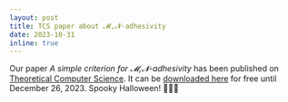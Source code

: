 ```yaml
---
layout: post
title: TCS paper about 𝓜,𝓝-adhesivity
date: 2023-10-31
inline: true
---
```

Our paper *A simple criterion for 𝓜,𝓝-adhesivity* has been published on [Theoretical Computer Science](https://www.sciencedirect.com/journal/theoretical-computer-science). It can be [downloaded here](https://authors.elsevier.com/c/1i2QM15DaIEh7l) for free until December 26, 2023. Spooky Halloween! 👻🎃🧛
